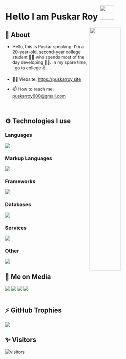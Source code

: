 # 𝗛𝗲𝗹𝗹𝗼 I am Puskar Roy <img src="https://cdn.pixabay.com/animation/2023/05/25/09/35/09-35-39-25_512.gif" width="47"> 

<img width="45%" align="right" src="https://github-readme-streak-stats.herokuapp.com/?user=Puskar-Roy&theme=black-ice&hide_border=true&stroke=0000&background=0D1117">

<div align="left" width="100%">
   
## 🧐 About

- Hello, this is Puskar speaking. I'm a 20-year-old, second-year college student 👨‍🎓 who spends most of the day developing 🧑‍💻. In my spare time, I go to college ✌.

- 👨‍💻 Website: https://puskarroy.site
- 📫 How to reach me: puskarroy600@gmail.com
  
<br />
   
## ⚙️ Technologies I use
   
### Languages
<img src="https://skillicons.dev/icons?i=javascript,typescript,python,go,java,c&theme=dark" />

### Markup Languages
<img src="https://skillicons.dev/icons?i=html,css,markdown&theme=dark" />

### Frameworks
<img src="https://skillicons.dev/icons?i=react,nextjs,nodejs,tailwindcss,bootstrap,materialui,jquery,alpinejs,express,webpack,electron,graphql,bun&theme=dark" />


### Databases
<img src="https://skillicons.dev/icons?i=mongodb,mysql,firebase,sqlite,postgresql&theme=dark" />

### Services
<img src="https://skillicons.dev/icons?i=vercel,netlify,aws,replit&theme=dark" />

### Other
<img src="https://skillicons.dev/icons?i=github,gitlab,git,sentry,figma,ps&theme=dark" />

<br />

## 📱 Me on Media
<div>
   <a href="https://www.instagram.com/puskar__xd/?hl=en"><img src="https://skillicons.dev/icons?i=instagram&theme=dark" /></a>
   <a href="https://twitter.com/PuskarR_"><img src="https://skillicons.dev/icons?i=twitter&theme=dark" /></a>
   <a href="https://www.linkedin.com/in/puskar-roy/"><img src="https://skillicons.dev/icons?i=linkedin&theme=dark" /></a>
   <a href="https://puskarroy.site"><img src="https://skillicons.dev/icons?i=discord&theme=dark" /></a>
</div>


<br />

## ⚡ GitHub Trophies</h2>
<img src="https://github-profile-trophy.vercel.app/?username=Puskar-Roy&theme=darkhub&no-frame=true&margin-w=15&margin-h=15" />

<br />


## ✨ Visitors

![visitors](https://visitor-badge.laobi.icu/badge?page_id=Puskar-Roy)

<br />

<br />


